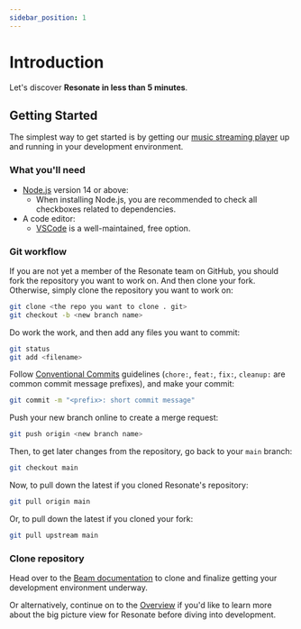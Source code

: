 ```yaml
---
sidebar_position: 1
---
```


# Introduction

Let's discover **Resonate in less than 5 minutes**.

## Getting Started

The simplest way to get started is by getting our [music streaming player](https://github.com/resonatecoop/beam) up and running in your development environment.

### What you'll need

- [Node.js](https://nodejs.org/en/download/) version 14 or above:
  - When installing Node.js, you are recommended to check all checkboxes related to dependencies.
- A code editor:
  - [VSCode](https://code.visualstudio.com/) is a well-maintained, free option.

### Git workflow
If you are not yet a member of the Resonate team on GitHub, you should fork the repository you want to work on. And then clone your fork. Otherwise, simply clone the repository you want to work on:
```sh
git clone <the repo you want to clone . git>
git checkout -b <new branch name>
```

Do work the work, and then add any files you want to commit:
```sh
git status
git add <filename>
```

Follow [Conventional Commits](https://www.conventionalcommits.org) guidelines (`chore:`, `feat:`, `fix:`, `cleanup:` are common commit message prefixes), and make your commit:
```sh
git commit -m "<prefix>: short commit message"
```

Push your new branch online to create a merge request:
```sh
git push origin <new branch name>
```

Then, to get later changes from the repository, go back to your `main` branch:
```sh
git checkout main
```

Now, to pull down the latest if you cloned Resonate's repository:
```sh
git pull origin main
```

Or, to pull down the latest if you cloned your fork:
```sh
git pull upstream main
```

### Clone repository

Head over to the [Beam documentation](/docs/active-development/beam) to clone and finalize getting your development environment underway.

Or alternatively, continue on to the [Overview](/docs/overview) if you'd like to learn more about the big picture view for Resonate before diving into development.
